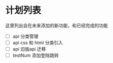 # 计划列表
这里列出会在未来添加的新功能，和已经完成的功能

- [ ] api 分类管理
- [ ] api css 和 html 分类引入
- [ ] api 旧版api 迁移  
- [ ] testNum 添加登陆跳转
